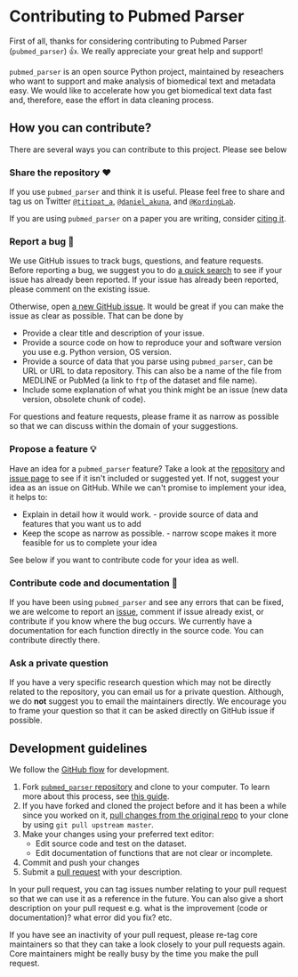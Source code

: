 # Contributing to Pubmed Parser

First of all, thanks for considering contributing to Pubmed Parser (`pubmed_parser`) 👍. We really appreciate your great help and support!

`pubmed_parser` is an open source Python project, maintained by reseachers who want to support and make analysis of biomedical text and metadata easy. We would like to accelerate how you get biomedical text data fast and, therefore, ease the effort in data cleaning process.

## How you can contribute?

There are several ways you can contribute to this project. Please see below

### Share the repository ❤️

If you use `pubmed_parser` and think it is useful. Please feel free to share and tag us on Twitter [`@titipat_a`](https://twitter.com/titipat_a), [`@daniel_akuna`](https://twitter.com/daniel_akuna), and [`@KordingLab`](https://twitter.com/KordingLab).

If you are using `pubmed_parser` on a paper you are writing, consider [citing it](https://github.com/titipata/pubmed_parser#citation).

### Report a bug 🐛

We use GitHub issues to track bugs, questions, and feature requests. Before reporting a bug, we suggest you to do [a quick search](https://github.com/titipata/pubmed_parser/issues) to see if your issue has already been reported. If your issue has already been reported, please comment on the existing issue.

Otherwise, open [a new GitHub issue](https://github.com/titipata/pubmed_parser/issues). It would be great if you can make the issue as clear as possible. That can be done by

* Provide a clear title and description of your issue.
* Provide a source code on how to reproduce your and software version you use e.g. Python version, OS version.
* Provide a source of data that you parse using `pubmed_parser`, can be URL or URL to data repository. This can also be a name of the file from MEDLINE or PubMed (a link to `ftp` of the dataset and file name).
* Include some explanation of what you think might be an issue (new data version, obsolete chunk of code).

For questions and feature requests, please frame it as narrow as possible so that we can discuss within the domain of your suggestions.

### Propose a feature 💡

Have an idea for a `pubmed_parser` feature? Take a look at the [repository](https://github.com/titipata/pubmed_parser) and [issue page](https://github.com/titipata/pubmed_parser/issues) to see if it isn't included or suggested yet. If not, suggest your idea as an issue on GitHub. While we can't promise to implement your idea, it helps to:

* Explain in detail how it would work. - provide source of data and features that you want us to add
* Keep the scope as narrow as possible. - narrow scope makes it more feasible for us to complete your idea

See below if you want to contribute code for your idea as well.

### Contribute code and documentation 📝

If you have been using `pubmed_parser` and see any errors that can be fixed, we are welcome to report an [issue](https://github.com/titipata/pubmed_parser/issues), comment if issue already exist, or contribute if you know where the bug occurs. We currently have a documentation for each function directly in the source code. You can contribute directly there.

### Ask a private question

If you have a very specific research question which may not be directly related to the repository, you can email us for a private question. Although, we do **not** suggest you to email the maintainers directly. We encourage you to frame your question so that it can be asked directly on GitHub issue if possible.

## Development guidelines

We follow the [GitHub flow](https://guides.github.com/introduction/flow/) for development.

1. Fork [`pubmed_parser` repository](https://github.com/titipata/pubmed_parser) and clone to your computer. To learn more about this process, see [this guide](https://guides.github.com/activities/forking/).
2. If you have forked and cloned the project before and it has been a while since you worked on it, [pull changes from the original repo](https://help.github.com/articles/merging-an-upstream-repository-into-your-fork/) to your clone by using `git pull upstream master`.
3. Make your changes using your preferred text editor:
   * Edit source code and test on the dataset.
   * Edit documentation of functions that are not clear or incomplete.
4. Commit and push your changes
5. Submit a [pull request](https://github.com/titipata/pubmed_parser/pulls) with your description.

In your pull request, you can tag issues number relating to your pull request so that we can use it as a reference in the future. You can also give a short description on your pull request e.g. what is the improvement (code or documentation)? what error did you fix? etc.

If you have see an inactivity of your pull request, please re-tag core maintainers so that they can take a look closely to your pull requests again. Core maintainers might be really busy by the time you make the pull request.
